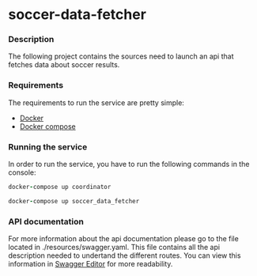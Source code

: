 # soccer-data-fetcher

### Description

The following project contains the sources need to launch an api that fetches data about soccer results.

### Requirements

The requirements to run the service are pretty simple:

- [Docker](https://www.docker.com/)
- [Docker compose](https://docs.docker.com/compose/)

### Running the service

In order to run the service, you have to run the following commands in the console:

```ruby
docker-compose up coordinator
```
```ruby
docker-compose up soccer_data_fetcher
```

### API documentation

For more information about the api documentation please go to the file located in ./resources/swagger.yaml.
This file contains all the api description needed to undertand the different routes. You can view this 
information in [Swagger Editor](https://editor.swagger.io/) for more readability.


